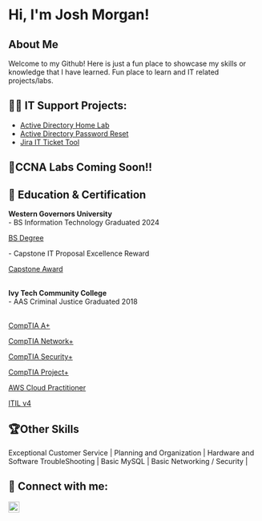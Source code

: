 <h1>Hi, I'm Josh Morgan! <br/>

<h2>About Me </h2>



Welcome to my Github! Here is just a fun place to showcase my skills or knowledge that I have learned. Fun place to learn and IT related projects/labs.


<h2>👨‍💻 IT Support Projects:</h2>

- [Active Directory Home Lab](https://github.com/JMorgan-89/ActiveDirectoryHomeLab)
- [Active Directory Password Reset](https://github.com/JMorgan-89/Active-Directory-Password-Reset)
- [Jira IT Ticket Tool](https://github.com/JMorgan-89/Jira-Ticketing-System-Tool)

<h2>🛜CCNA Labs Coming Soon!!</h2>

  
  


  

<h2> 📖 Education & Certification </h2>
<b>Western Governors University</b><br>
- BS Information Technology Graduated 2024  <br> <p><a href="https://drive.google.com/file/d/1jgUvcRBZECoE9TWpwg_-sgbn0lW-b4vv/view?usp=drive_link">BS Degree  </a></p>
- Capstone IT Proposal Excellence Reward <p><a href="https://drive.google.com/file/d/197LxVDAHV_qEDbBozxVXWbGcoBUqhjsI/view?usp=drive_link">Capstone Award </a></p> 
<br><b>Ivy Tech Community College</b>
<br>- AAS Criminal Justice Graduated 2018
 <br><br><p><a href="https://drive.google.com/file/d/1ellekhWJQZ5iKrFpLYWQ7gy4B32i-q-q/view?usp=drive_link">CompTIA A+ </a></p> 
 <p><a href="https://drive.google.com/file/d/1i1ORUxsOQwkdxNdOPLkyj3lkQYBJgm3K/view?usp=drive_link">CompTIA Network+  </a></p>
 <p><a href="https://drive.google.com/file/d/1uXPAl8f-Y-OLmAQbY1LkPnm_TJgTaRSP/view?usp=drive_link">CompTIA Security+ </a></p> 
 <p><a href="https://drive.google.com/file/d/1K2_1sLKlkbjgVkENEmcHOS82LkEPQMbq/view?usp=drive_link">CompTIA Project+ </a></p>
 <p><a href="https://drive.google.com/file/d/1vnXT3plwUzEskjZl1NSZdUVIBgferoHy/view?usp=drive_link">AWS Cloud Practitioner </a></p>
 <p><a href="https://drive.google.com/file/d/1-k6c6I3ED8pPvELUHBU5J69-ah6BOKBh/view?usp=drive_link">ITIL v4 </a></p>

 

<h2>🏆Other Skills</h2>
Exceptional Customer Service | Planning and Organization | Hardware and Software TroubleShooting | Basic MySQL | Basic Networking / Security | 

<h2> 🤳 Connect with me:</h2>

[<img align="left" alt="JoshMorgan | LinkedIn" width="22px" src="https://cdn1.iconfinder.com/data/icons/logotypes/32/circle-linkedin-512.png" />][linkedin]

[linkedin]: https://www.linkedin.com/in/josh-morgan89/]



